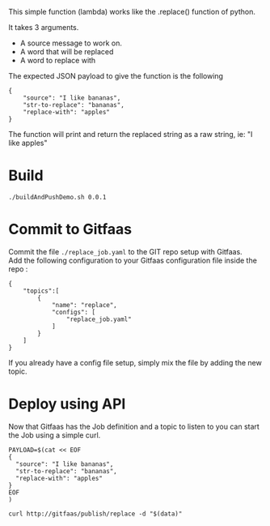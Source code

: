 This simple function (lambda) works like the .replace() function of python.  

It takes 3 arguments.  
* A source message to work on.
* A word that will be replaced
* A word to replace with

The expected JSON payload to give the function is the following

```
{
    "source": "I like bananas",
    "str-to-replace": "bananas",
    "replace-with": "apples"
}
```

The function will print and return the replaced string as a raw string, ie: "I like apples"


# Build
```
./buildAndPushDemo.sh 0.0.1
```

# Commit to Gitfaas

Commit the file `./replace_job.yaml` to the GIT repo setup with Gitfaas.  
Add the following configuration to your Gitfaas configuration file inside the repo :  
```
{
    "topics":[
        {
            "name": "replace",
            "configs": [
                "replace_job.yaml"
            ]
        }
    ]
}
```
If you already have a config file setup, simply mix the file by adding the new topic.  

# Deploy using API

Now that Gitfaas has the Job definition and a topic to listen to you can start the Job using a simple curl.

```
PAYLOAD=$(cat << EOF
{
  "source": "I like bananas",
  "str-to-replace": "bananas",
  "replace-with": "apples"
}
EOF
)
    
curl http://gitfaas/publish/replace -d "$(data)"
```
